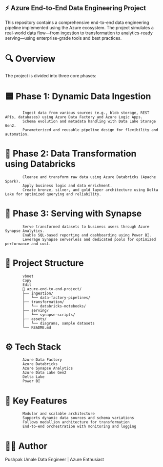 ## ⚡ Azure End-to-End Data Engineering Project 

This repository contains a comprehensive end-to-end data engineering pipeline implemented using the Azure ecosystem. The project simulates a real-world data flow—from ingestion to transformation to analytics-ready serving—using enterprise-grade tools and best practices.

# 🔍 Overview

The project is divided into three core phases:

# 🟦 Phase 1: Dynamic Data Ingestion

            Ingest data from various sources (e.g., blob storage, REST APIs, databases) using Azure Data Factory and Azure Logic Apps.
            Schema evolution and metadata handling with Data Lake Storage Gen2.
            Parameterized and reusable pipeline design for flexibility and automation.

# 🔧 Phase 2: Data Transformation using Databricks

            Cleanse and transform raw data using Azure Databricks (Apache Spark).
            Apply business logic and data enrichment.
            Create bronze, silver, and gold layer architecture using Delta Lake for optimized querying and reliability.

# 🔷 Phase 3: Serving with Synapse

            Serve transformed datasets to business users through Azure Synapse Analytics.
            Enable SQL-based reporting and dashboarding using Power BI.
            Leverage Synapse serverless and dedicated pools for optimized performance and cost.

# 📂 Project Structure

            vbnet
            Copy
            Edit
            📁 azure-end-to-end-project/
            ├── ingestion/
            │   └── data-factory-pipelines/
            ├── transformation/
            │   └── databricks-notebooks/
            ├── serving/
            │   └── synapse-scripts/
            ├── assets/
            │   └── diagrams, sample datasets
            └── README.md

# ⚙️ Tech Stack

            Azure Data Factory
            Azure Databricks
            Azure Synapse Analytics
            Azure Data Lake Gen2
            Delta Lake
            Power BI

# 🎯 Key Features

            Modular and scalable architecture
            Supports dynamic data sources and schema variations
            Follows medallion architecture for transformation
            End-to-end orchestration with monitoring and logging



# 🧑‍💻 Author

Pushpak Umale
Data Engineer | Azure Enthusiast
